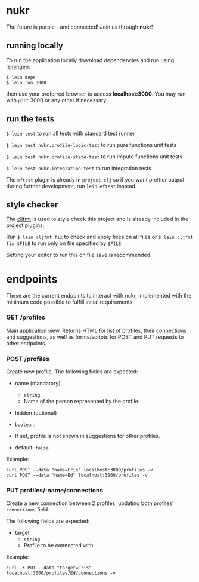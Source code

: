 # nukr

The future is purple - and connected!
Join us through **nukr**!

## running locally
To run the application locally download dependencies and run using [leiningen](https://leiningen.org/):
```
$ lein deps
$ lein run 3000
```

then use your preferred browser to access **localhost:3000**. You may run with `port` 3000 or any other if necessary.

## run the tests
`$ lein test` to run all tests with standard test runner

`$ lein test nukr.profile-logic-test` to run pure functions unit tests

`$ lein test nukr.profile-state-test` to run impure functions unit tests

`$ lein test nukr.integration-test` to run integration tests

The `eftest` plugin is already in `project.clj` so if you want prettier output during further development, run `lein eftest` instead.

## style checker
The [cljfmt](https://github.com/weavejester/cljfmt) is used to style check this project and is already included in the project plugins.

Run `$ lein cljfmt fix` to check and apply fixes on all files or `$ lein cljfmt fix $FILE` to run only on file specified by `$FILE`.

Setting your editor to run this on file save is recommended.


# endpoints
These are the current endpoints to interact with nukr, implemented with the minimum code possible to fulfill initial requirements.

### GET /profiles
Main application view. Returns HTML for list of profiles, their connections and suggestions, as well as forms/scripts for POST and PUT requests to other endpoints.

### POST /profiles
Create new profile.
The following fields are expected:

- name (mandatory)
  - `string`.
  - Name of the person represented by the profile.


- hidden (optional)
 - `boolean`.
 - If set, profile is not shown in suggestions for other profiles.
 - default: `false`.

Example:

```
curl POST --data "name=Cris" localhost:3000/profiles -v
curl POST --data "name=Ed" localhost:3000/profiles -v
```

### PUT profiles/:name/connections
Create a new connection between 2 profiles, updating both profiles' `connections` field.

The following fields are expected:

- target
  - `string`
  - Profile to be connected with.

Example:
```
curl -X PUT --data "target=Cris" localhost:3000/profiles/Ed/connections -v
```

